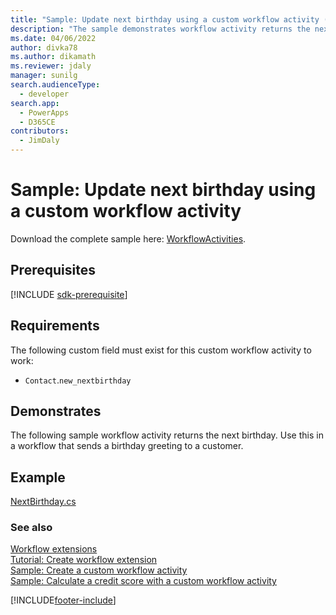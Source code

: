 ```yaml
---
title: "Sample: Update next birthday using a custom workflow activity (Microsoft Dataverse) | Microsoft Docs"
description: "The sample demonstrates workflow activity returns the next birthday. Use this in a workflow that sends a birthday greeting to a customer. "
ms.date: 04/06/2022
author: divka78
ms.author: dikamath
ms.reviewer: jdaly
manager: sunilg
search.audienceType:
  - developer
search.app:
  - PowerApps
  - D365CE
contributors:
  - JimDaly
---
```


# Sample: Update next birthday using a custom workflow activity

Download the complete sample here: [WorkflowActivities](https://github.com/microsoft/PowerApps-Samples/tree/master/dataverse/orgsvc/C%23/WorkflowActivities).

## Prerequisites

[!INCLUDE [sdk-prerequisite](../../../includes/sdk-prerequisite.md)]

## Requirements

The following custom field must exist for this custom workflow activity to work:

- `Contact`.`new_nextbirthday`

## Demonstrates

The following sample workflow activity returns the next birthday. Use this in a workflow that sends a birthday greeting to a customer.

## Example

[NextBirthday.cs](https://github.com/microsoft/PowerApps-Samples/blob/master/cds/orgsvc/C%23/WorkflowActivities/WorkflowActivities/NextBirthday.cs)

### See also

[Workflow extensions](workflow-extensions.md)<br />
[Tutorial: Create workflow extension](tutorial-create-workflow-extension.md)<br />
[Sample: Create a custom workflow activity](sample-create-custom-workflow-activity.md)<br />
[Sample: Calculate a credit score with a custom workflow activity](sample-calculate-credit-score-custom-workflow-activity.md)

[!INCLUDE[footer-include](../../../includes/footer-banner.md)]
